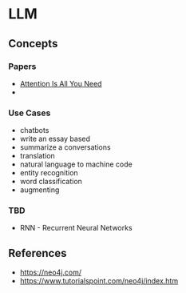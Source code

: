 # LLM

## Concepts


### Papers

- [Attention Is All You Need](https://arxiv.org/abs/1706.03762)
- 


### Use Cases

- chatbots
- write an essay based
- summarize a conversations
- translation
- natural language to machine code
- entity recognition
- word classification
- augmenting 


### TBD

- RNN - Recurrent Neural Networks



## References

- https://neo4j.com/
- https://www.tutorialspoint.com/neo4j/index.htm




